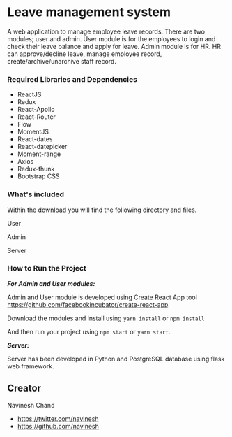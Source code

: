 # Leave management system

A web application to manage employee leave records. There are two modules; user and admin. User module is for the employees to login and check their leave balance and apply for leave. Admin module is for HR. HR can approve/decline leave, manage employee record, create/archive/unarchive staff record.

### Required Libraries and Dependencies

* ReactJS
* Redux
* React-Apollo
* React-Router
* Flow
* MomentJS
* React-dates
* React-datepicker
* Moment-range
* Axios
* Redux-thunk
* Bootstrap CSS

### What's included

Within the download you will find the following directory and files.

User

Admin

Server

### How to Run the Project

***For Admin and User modules:***

Admin and User module is developed using Create React App tool https://github.com/facebookincubator/create-react-app

Download the modules and install using ```yarn install``` or ```npm install```

And then run your project using ```npm start``` or ```yarn start```.

***Server:***

Server has been developed in Python and PostgreSQL database using flask web framework.

## Creator
Navinesh Chand
* https://twitter.com/navinesh
* https://github.com/navinesh
